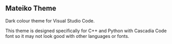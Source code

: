 ## Mateiko Theme
Dark colour theme for Visual Studio Code.

This theme is designed specifically for C++ and Python with Cascadia Code font so it may not look good with other languages or fonts.
